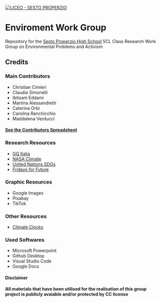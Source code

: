 
[![LICEO - SESTO PROPERZIO](https://img.shields.io/badge/LICEO-SESTO_PROPERZIO-66cc00?style=for-the-badge)](https://www.liceoproperzio.edu.it/)

# **Enviroment Work Group**
Repository for the [Sesto Properzio High School](https://www.liceoproperzio.edu.it/) 5CL Class Research Work Group on Environmental Problems and Activism

## Credits
### Main Contributors
* Christian Cimieri
* Claudia Simonelli
*  Ibtisam Eddami
*  Martina Alessandretti
*  Caterina Orbi
*  Carolina Ranchicchio
*  Maddalena Verducci
#### **[See the Contributors Spreadsheet](https://docs.google.com/spreadsheets/d/1Ty5upF7u9mXH8nXxu2uriRBbe4ZmnPErbU3EEF24N-s/edit?usp=sharing)**

### Research Resources
* [GQ Italia](https://www.gqitalia.it/lifestyle/article/climate-clock-terra-ha-ancora-7-anni-di-vita)
* [NASA Climate](https://climate.nasa.gov/causes/)
* [United Nations SDGs](https://sdgs.un.org/goals)
* [Fridays for Future](https://fridaysforfutureitalia.it/)

### Graphic Resources
* Google Images
* Pixabay
* TikTok

### Other Resources

* [Climate Clocks](https://climateclock.world/clocks)

### Used Softwares

* Microsoft Powerpoint
* Github Desktop
* Visual Studio Code
* Google Docs

#### Disclaimer
**All materials that have been utilised for the realisation of this group project is publicly avaiable and/or protected by CC license**
